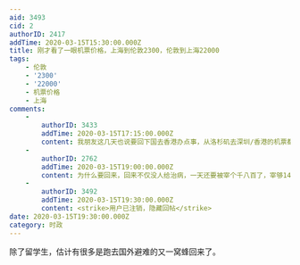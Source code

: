 ```yaml
---
aid: 3493
cid: 2
authorID: 2417
addTime: 2020-03-15T15:30:00.000Z
title: 刚才看了一眼机票价格，上海到伦敦2300，伦敦到上海22000
tags:
    - 伦敦
    - '2300'
    - '22000'
    - 机票价格
    - 上海
comments:
    -
        authorID: 3433
        addTime: 2020-03-15T17:15:00.000Z
        content: 我朋友这几天也说要回下国去香港办点事，从洛杉矶去深圳/香港的机票都2万多
    -
        authorID: 2762
        addTime: 2020-03-15T19:00:00.000Z
        content: 为什么要回来，回来不仅没人给治病，一天还要被宰个千八百了，宰够14天，他们回大陆做什么呢？
    -
        authorID: 3492
        addTime: 2020-03-15T19:30:00.000Z
        content: <strike>用户已注销，隐藏回帖</strike>
date: 2020-03-15T19:30:00.000Z
category: 时政
---
```


除了留学生，估计有很多是跑去国外避难的又一窝蜂回来了。
